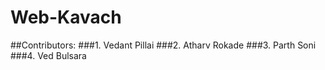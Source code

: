 # Web-Kavach
##Contributors:
###1. Vedant Pillai
###2. Atharv Rokade
###3. Parth Soni
###4. Ved Bulsara
